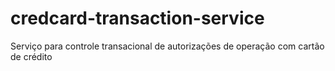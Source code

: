 # credcard-transaction-service
Serviço para controle transacional de autorizações de operação com cartão de crédito
